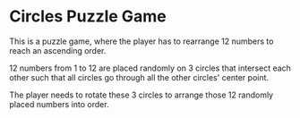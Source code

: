 # Circles Puzzle Game

This is a puzzle game, where the player has to rearrange 12 numbers to reach 
an ascending order.

12 numbers from 1 to 12 are placed randomly on 3 circles that intersect 
each other such that all circles go through all the other circles' center point.

The player needs to rotate these 3 circles to arrange those 12 randomly placed
numbers into order.